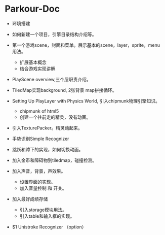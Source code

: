 # Parkour-Doc

* 环境搭建
* 如何新建一个项目，引擎目录结构介绍等。
* 第一个游戏scene，封面和菜单。展示基本的scene，layer，sprite，menu用法。
	* 扩展基本概念
	* 结合游戏实现讲解
* PlayScene overview,三个层职责介绍。
* TiledMap实现background, 2张背景 map拼接循环。
* Setting Up PlayLayer with Physics World, 引入chipmunk物理引擎知识。
 	* chipmunk of html5
	* 创建一个往前走的精灵，没有动画。
* 引入TexturePacker。精灵动起来。
* 手势识别Simple Recognizer
* 跳跃和蹲下的实现，如何切换动画。
* 加入金币和障碍物到tiledmap，碰撞检测。
* 加入声音，背景，声效果。
	* 设置界面的实现。
	* 加入音量控制 和 开关。
* 加入最好成绩存储
	* 引入storage模块用法。
	* 引入table和输入框的实现。


* $1 Unistroke Recognizer （option）